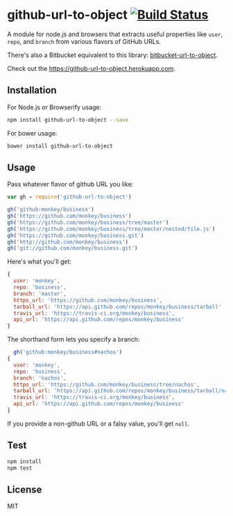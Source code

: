 # github-url-to-object  [![Build Status](https://travis-ci.org/zeke/github-url-to-object.png?branch=master)](https://travis-ci.org/zeke/github-url-to-object)

A module for node.js and browsers that extracts useful properties like `user`,
`repo`, and `branch` from various flavors of GitHub URLs.

There's also a Bitbucket equivalent to this library: [bitbucket-url-to-object](https://github.com/zeke/bitbucket-url-to-object).

Check out the https://github-url-to-object.herokuapp.com.

## Installation

For Node.js or Browserify usage:

```sh
npm install github-url-to-object --save
```

For bower usage:

```sh
bower install github-url-to-object
```

## Usage

Pass whatever flavor of github URL you like:

```js
var gh = require('github-url-to-object')

gh('github:monkey/business')
gh('https://github.com/monkey/business')
gh('https://github.com/monkey/business/tree/master')
gh('https://github.com/monkey/business/tree/master/nested/file.js')
gh('https://github.com/monkey/business.git')
gh('http://github.com/monkey/business')
gh('git://github.com/monkey/business.git')
```

Here's what you'll get:

```js
{
  user: 'monkey',
  repo: 'business',
  branch: 'master',
  https_url: 'https://github.com/monkey/business',
  tarball_url: 'https://api.github.com/repos/monkey/business/tarball'
  travis_url: 'https://travis-ci.org/monkey/business',
  api_url: 'https://api.github.com/repos/monkey/business'
}
```

The shorthand form lets you specify a branch:

```js
  gh('github:monkey/business#nachos')
{
  user: 'monkey',
  repo: 'business',
  branch: 'nachos',
  https_url: 'https://github.com/monkey/business/tree/nachos',
  tarball_url: 'https://api.github.com/repos/monkey/business/tarball/nachos',
  travis_url: 'https://travis-ci.org/monkey/business',
  api_url: 'https://api.github.com/repos/monkey/business'
}
```

If you provide a non-github URL or a falsy value, you'll get `null`.

## Test

```sh
npm install
npm test
```

## License

MIT
